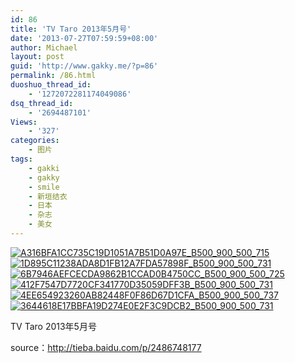 ```yaml
---
id: 86
title: 'TV Taro 2013年5月号'
date: '2013-07-27T07:59:59+08:00'
author: Michael
layout: post
guid: 'http://www.gakky.me/?p=86'
permalink: /86.html
duoshuo_thread_id:
    - '1272072281174049086'
dsq_thread_id:
    - '2694487101'
Views:
    - '327'
categories:
    - 图片
tags:
    - gakki
    - gakky
    - smile
    - 新垣结衣
    - 日本
    - 杂志
    - 美女
---
```


[![A316BFA1CC735C19D1051A7B51D0A97E_B500_900_500_715](http://www.yui-aragaki.org/wp-content/uploads/img/A316BFA1CC735C19D1051A7B51D0A97E_B500_900_500_715.jpeg)](http://www.yui-aragaki.org/wp-content/uploads/img/A316BFA1CC735C19D1051A7B51D0A97E_B1280_1280_1280_1831.jpeg) [![1D895C11238ADA8D1FB12A7FDA57898F_B500_900_500_731](http://www.yui-aragaki.org/wp-content/uploads/img/1D895C11238ADA8D1FB12A7FDA57898F_B500_900_500_731.jpeg)](http://www.yui-aragaki.org/wp-content/uploads/img/1D895C11238ADA8D1FB12A7FDA57898F_B1280_1280_1280_1872.jpeg) [![6B7946AEFCECDA9862B1CCAD0B4750CC_B500_900_500_725](http://www.yui-aragaki.org/wp-content/uploads/img/6B7946AEFCECDA9862B1CCAD0B4750CC_B500_900_500_725.jpeg)](http://www.yui-aragaki.org/wp-content/uploads/img/6B7946AEFCECDA9862B1CCAD0B4750CC_B1280_1280_1280_1856.jpeg) [![412F7547D7720CF341770D35059DFF3B_B500_900_500_731](http://www.yui-aragaki.org/wp-content/uploads/img/412F7547D7720CF341770D35059DFF3B_B500_900_500_731.jpeg)](http://www.yui-aragaki.org/wp-content/uploads/img/412F7547D7720CF341770D35059DFF3B_B1280_1280_1280_1872.jpeg) [![4EE654923260AB82448F0F86D67D1CFA_B500_900_500_737](http://www.yui-aragaki.org/wp-content/uploads/img/4EE654923260AB82448F0F86D67D1CFA_B500_900_500_737.jpeg)](http://www.yui-aragaki.org/wp-content/uploads/img/4EE654923260AB82448F0F86D67D1CFA_B1280_1280_1280_1887.jpeg) [![3644618E17BBFA19D274E0E2F3C9DCB2_B500_900_500_731](http://www.yui-aragaki.org/wp-content/uploads/img/3644618E17BBFA19D274E0E2F3C9DCB2_B500_900_500_731.jpeg)](http://www.yui-aragaki.org/wp-content/uploads/img/3644618E17BBFA19D274E0E2F3C9DCB2_B1280_1280_1280_1872.jpeg)

TV Taro 2013年5月号

source：<http://tieba.baidu.com/p/2486748177>
